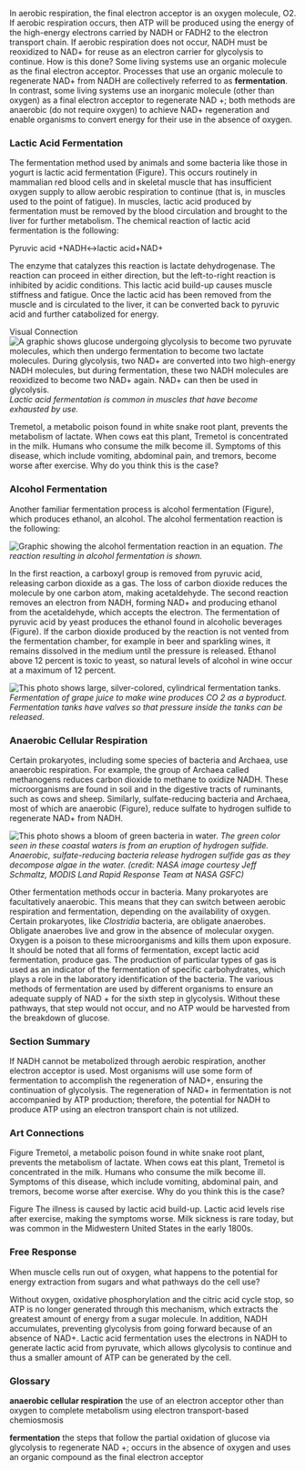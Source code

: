 In aerobic respiration, the final electron acceptor is an oxygen molecule, O2. If aerobic respiration occurs, then ATP will be produced using the energy of the high-energy electrons carried by NADH or FADH2 to the electron transport chain. If aerobic respiration does not occur, NADH must be reoxidized to NAD+ for reuse as an electron carrier for glycolysis to continue. How is this done? Some living systems use an organic molecule as the final electron acceptor. Processes that use an organic molecule to regenerate NAD+ from NADH are collectively referred to as **fermentation**. In contrast, some living systems use an inorganic molecule (other than oxygen) as a final electron acceptor to regenerate NAD +; both methods are anaerobic (do not require oxygen) to achieve NAD+ regeneration and enable organisms to convert energy for their use in the absence of oxygen.

### Lactic Acid Fermentation

The fermentation method used by animals and some bacteria like those in yogurt is lactic acid fermentation (Figure). This occurs routinely in mammalian red blood cells and in skeletal muscle that has insufficient oxygen supply to allow aerobic respiration to continue (that is, in muscles used to the point of fatigue). In muscles, lactic acid produced by fermentation must be removed by the blood circulation and brought to the liver for further metabolism. The chemical reaction of lactic acid fermentation is the following:

Pyruvic acid +NADH↔lactic acid+NAD+

The enzyme that catalyzes this reaction is lactate dehydrogenase. The reaction can proceed in either direction, but the left-to-right reaction is inhibited by acidic conditions. This lactic acid build-up causes muscle stiffness and fatigue. Once the lactic acid has been removed from the muscle and is circulated to the liver, it can be converted back to pyruvic acid and further catabolized for energy.

Visual Connection ![A graphic shows glucose undergoing glycolysis to become two pyruvate molecules, which then undergo fermentation to become two lactate molecules. During glycolysis, two NAD+ are converted into two high-energy NADH molecules, but during fermentation, these two NADH molecules are reoxidized to become two NAD+ again. NAD+ can then be used in glycolysis.][1] _Lactic acid fermentation is common in muscles that have become exhausted by use._

Tremetol, a metabolic poison found in white snake root plant, prevents the metabolism of lactate. When cows eat this plant, Tremetol is concentrated in the milk. Humans who consume the milk become ill. Symptoms of this disease, which include vomiting, abdominal pain, and tremors, become worse after exercise. Why do you think this is the case?

### Alcohol Fermentation

Another familiar fermentation process is alcohol fermentation (Figure), which produces ethanol, an alcohol. The alcohol fermentation reaction is the following:

![Graphic showing the alcohol fermentation reaction in an equation.][2] _The reaction resulting in alcohol fermentation is shown._

In the first reaction, a carboxyl group is removed from pyruvic acid, releasing carbon dioxide as a gas. The loss of carbon dioxide reduces the molecule by one carbon atom, making acetaldehyde. The second reaction removes an electron from NADH, forming NAD+ and producing ethanol from the acetaldehyde, which accepts the electron. The fermentation of pyruvic acid by yeast produces the ethanol found in alcoholic beverages (Figure). If the carbon dioxide produced by the reaction is not vented from the fermentation chamber, for example in beer and sparkling wines, it remains dissolved in the medium until the pressure is released. Ethanol above 12 percent is toxic to yeast, so natural levels of alcohol in wine occur at a maximum of 12 percent.

![This photo shows large, silver-colored, cylindrical fermentation tanks.][3] _Fermentation of grape juice to make wine produces CO 2 as a byproduct. Fermentation tanks have valves so that pressure inside the tanks can be released._

### Anaerobic Cellular Respiration

Certain prokaryotes, including some species of bacteria and Archaea, use anaerobic respiration. For example, the group of Archaea called methanogens reduces carbon dioxide to methane to oxidize NADH. These microorganisms are found in soil and in the digestive tracts of ruminants, such as cows and sheep. Similarly, sulfate-reducing bacteria and Archaea, most of which are anaerobic (Figure), reduce sulfate to hydrogen sulfide to regenerate NAD+ from NADH.

![This photo shows a bloom of green bacteria in water.][4] _The green color seen in these coastal waters is from an eruption of hydrogen sulfide. Anaerobic, sulfate-reducing bacteria release hydrogen sulfide gas as they decompose algae in the water. (credit: NASA image courtesy Jeff Schmaltz, MODIS Land Rapid Response Team at NASA GSFC)_

Other fermentation methods occur in bacteria. Many prokaryotes are facultatively anaerobic. This means that they can switch between aerobic respiration and fermentation, depending on the availability of oxygen. Certain prokaryotes, like _Clostridia_ bacteria, are obligate anaerobes. Obligate anaerobes live and grow in the absence of molecular oxygen. Oxygen is a poison to these microorganisms and kills them upon exposure. It should be noted that all forms of fermentation, except lactic acid fermentation, produce gas. The production of particular types of gas is used as an indicator of the fermentation of specific carbohydrates, which plays a role in the laboratory identification of the bacteria. The various methods of fermentation are used by different organisms to ensure an adequate supply of NAD + for the sixth step in glycolysis. Without these pathways, that step would not occur, and no ATP would be harvested from the breakdown of glucose.

### Section Summary

If NADH cannot be metabolized through aerobic respiration, another electron acceptor is used. Most organisms will use some form of fermentation to accomplish the regeneration of NAD+, ensuring the continuation of glycolysis. The regeneration of NAD+ in fermentation is not accompanied by ATP production; therefore, the potential for NADH to produce ATP using an electron transport chain is not utilized.

### Art Connections

Figure Tremetol, a metabolic poison found in white snake root plant, prevents the metabolism of lactate. When cows eat this plant, Tremetol is concentrated in the milk. Humans who consume the milk become ill. Symptoms of this disease, which include vomiting, abdominal pain, and tremors, become worse after exercise. Why do you think this is the case? 

Figure The illness is caused by lactic acid build-up. Lactic acid levels rise after exercise, making the symptoms worse. Milk sickness is rare today, but was common in the Midwestern United States in the early 1800s. 

### Free Response

When muscle cells run out of oxygen, what happens to the potential for energy extraction from sugars and what pathways do the cell use?

Without oxygen, oxidative phosphorylation and the citric acid cycle stop, so ATP is no longer generated through this mechanism, which extracts the greatest amount of energy from a sugar molecule. In addition, NADH accumulates, preventing glycolysis from going forward because of an absence of NAD+. Lactic acid fermentation uses the electrons in NADH to generate lactic acid from pyruvate, which allows glycolysis to continue and thus a smaller amount of ATP can be generated by the cell.

### Glossary

**anaerobic cellular respiration** the use of an electron acceptor other than oxygen to complete metabolism using electron transport-based chemiosmosis 

**fermentation** the steps that follow the partial oxidation of glucose via glycolysis to regenerate NAD +; occurs in the absence of oxygen and uses an organic compound as the final electron acceptor 

   [1]: https://cnx.org/resources/feda28a1ec76fd2242fe52e338d710c77539bbef/Figure_04_04_01.png
   [2]: https://cnx.org/resources/3c21291012be66bc6c92f9d1e2c4befab520a62b/Figure_04_04_02.jpg
   [3]: https://cnx.org/resources/9e8435751f04e01cd848e746ef0e86ecbce90261/Figure_04_04_03.jpg
   [4]: https://cnx.org/resources/a8bb81a9046027124c97c3626420573e1d83ac0c/Figure_04_04_04.jpg

